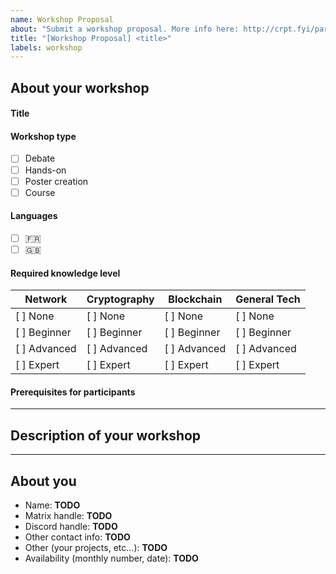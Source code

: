 ```yaml
---
name: Workshop Proposal
about: "Submit a workshop proposal. More info here: http://crpt.fyi/parisp2p-cfp"
title: "[Workshop Proposal] <title>"
labels: workshop
---
```


## About your workshop

#### Title

<!-- Simple and concise title that would fit on a line. -->

#### Workshop type

<!-- Select only one option below unless it's particularly relevant in your case to combine two workshops in one -->

- [ ] Debate
- [ ] Hands-on
- [ ] Poster creation
- [ ] Course

#### Languages

<!-- You can select both languages and the community will chose for you. :) -->
- [ ] 🇫🇷
- [ ] 🇬🇧

#### Required knowledge level

<!-- Give an idea of the required skills to follow the presentation according to the topics covered and the time allocated to present the different technical concepts. -->
  
| Network      | Cryptography | Blockchain   | General Tech |
| ------------ | ------------ | ------------ | ------------ |
| [ ] None     | [ ] None     | [ ] None     | [ ] None     |
| [ ] Beginner | [ ] Beginner | [ ] Beginner | [ ] Beginner |
| [ ] Advanced | [ ] Advanced | [ ] Advanced | [ ] Advanced |
| [ ] Expert   | [ ] Expert   | [ ] Expert   | [ ] Expert   |

#### Prerequisites for participants

<!-- List here the prerequisites for attending your workshop, for example:
- come with a computer or a smartphone
- pre-install this software (link to a tutorial if possible / necessary)
- read this introductory document
- watch this introductory video
- etc... -->

---

## Description of your workshop

<!-- Describe in detail the topics that will be covered during your workshop:
- Will specific technos be discussed / presented? If so, which ones?
- Will you present a project? If so, is it yours / are you part of the team leading it or not? Is it an open-source project? A commercial project? At what stage of its realization is it? etc...
- To what extent do you intend to explore the topics covered?

You can also provide a plan of the workshop by chapter. -->

---

## About you

<!-- Replace or remove the TODO -->

* Name: **TODO** 
* Matrix handle: **TODO** 
* Discord handle: **TODO**  
* Other contact info: **TODO** 
* Other (your projects, etc...): **TODO** 
* Availability (monthly number, date): **TODO** 
